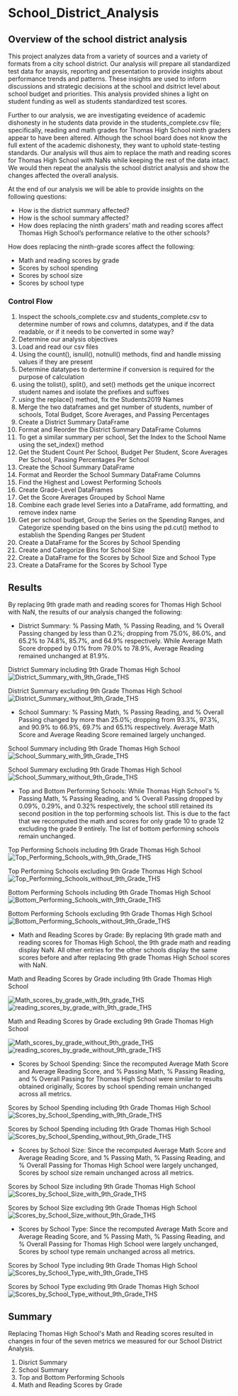 # School_District_Analysis
## Overview of the school district analysis
This project analyzes data from a variety of sources and a variety of formats from a city school district. Our analysis will prepare all standardized test data for anaysis, reporting and presentation to provide insights about performance trends and patterns. These insights are used to inform discussions and strategic decisions at the school and dsitrict level about school budget and priorities. This analysis provided shines a light on student funding as well as students standardized test scores.

Further to our analysis, we are investigating eveidence of academic dishonesty in he students data provide in the students_complete.csv file; specifically, reading and math grades for Thomas High School ninth graders appear to have been altered. Although the school board does not know the full extent of the academic dishonesty, they want to uphold state-testing standards.  Our analysis will thus aim to replace the math and reading scores for Thomas High School with NaNs while keeping the rest of the data intact. We would then repeat the analysis the school district analysis and show the changes affected the overall analysis.

At the end of our analysis we will be able to provide insights on the following questions:
  - How is the district summary affected?
  - How is the school summary affected?
  - How does replacing the ninth graders’ math and reading scores affect Thomas High School’s performance relative to the other schools?

How does replacing the ninth-grade scores affect the following:
  - Math and reading scores by grade
  - Scores by school spending
  - Scores by school size
  - Scores by school type
### Control Flow
1. Inspect the schools_complete.csv and students_complete.csv to determine number of rows and columns, datatypes, and if the data readable, or if it needs to be converted in some way?
2. Determine our analysis objectives
3. Load and read our csv files
4. Using the count(), isnull(), notnull() methods, find and handle missing values if they are present
5. Determine datatypes to dertermine if conversion is required for the purpose of calculation
6. using the tolist(), split(), and set() methods get the unique incorrect student names and isolate the prefixes and suffixes
7. using the replace() method, fix the Students2019 Names
8. Merge the two dataframes and get number of students, number of schools, Total Budget, Score Averages, and Passing Percentages
9. Create a District Summary DataFrame
10. Format and Reorder the District Summary DataFrame Columns
11. To get a similar summary per school, Set the Index to the School Name using the set_index() method
12. Get the Student Count Per School, Budget Per Student, Score Averages Per School, Passing Percentages Per School
13. Create the School Summary DataFrame
14. Format and Reorder the School Summary DataFrame Columns
15. Find the Highest and Lowest Performing Schools
16. Create Grade-Level DataFrames
17. Get the Score Averages Grouped by School Name
18. Combine each grade level Series into a DataFrame, add formatting, and remove index name
19. Get per school budget, Group the Series on the Spending Ranges, and Categorize spending based on the bins using the pd.cut() method to establish the Spending Ranges per Student
20. Create a DataFrame for the Scores by School Spending
21. Create and Categorize Bins for School Size
22. Create a DataFrame for the Scores by School Size and School Type
23. Create a DataFrame for the Scores by School Type

## Results

By replacing 9th grade math and reading scores for Thomas High School with NaN, the results of our analysis changed the following:

- District Summary: % Passing Math, % Passing Reading, and % Overall Passing changed by less than 0.2%; dropping from 75.0%, 86.0%, and 65.2% to 74.8%, 85.7%, and 64.9% respectively. While Average Math Score dropped by 0.1% from 79.0% to 78.9%, Average Reading remained unchanged at 81.9%.

District Summary including 9th Grade Thomas High School
![District_Summary_with_9th_Grade_THS](https://user-images.githubusercontent.com/67847583/118376381-435b3880-b58d-11eb-97fb-79bd3447b21c.png)

District Summary excluding 9th Grade Thomas High School
![District_Summary_without_9th_Grade_THS](https://user-images.githubusercontent.com/67847583/118376389-46eebf80-b58d-11eb-8bb7-534871077132.png)

- School Summary: % Passing Math, % Passing Reading, and % Overall Passing changed by more than 25.0%; dropping from 93.3%, 97.3%, and 90.9% to 66.9%, 69.7% and 65.1% respectively. Average Math Score and Average Reading Score remained largely unchanged.

School Summary including 9th Grade Thomas High School
![School_Summary_with_9th_Grade_THS](https://user-images.githubusercontent.com/67847583/118376717-5838cb80-b58f-11eb-9186-75b75c3047f1.png)

School Summary excluding 9th Grade Thomas High School
![School_Summary_without_9th_Grade_THS](https://user-images.githubusercontent.com/67847583/118376719-5b33bc00-b58f-11eb-81ab-1408307a0b3f.png)

- Top and Bottom Performing Schools: While Thomas High School's % Passing Math, % Passing Reading, and % Overall Passing dropped by 0.09%, 0.29%, and 0.32% respectively, the school still retained its second position in the top performing schools list. This is due to the fact that we recomputed the math and scores for only grade 10 to grade 12 excluding the grade 9 entirely. The list of bottom performing schools remain unchanged.

Top Performing Schools including 9th Grade Thomas High School
![Top_Performing_Schools_with_9th_Grade_THS](https://user-images.githubusercontent.com/67847583/118379364-76a6c300-b59f-11eb-9365-53f748bf130c.png)

Top Performing Schools excluding 9th Grade Thomas High School
![Top_Performing_Schools_without_9th_Grade_THS](https://user-images.githubusercontent.com/67847583/118379368-7c9ca400-b59f-11eb-8cb7-8b5f0a3aed41.png)

Bottom Performing Schools including 9th Grade Thomas High School
![Bottom_Performing_Schools_with_9th_Grade_THS](https://user-images.githubusercontent.com/67847583/118379374-86bea280-b59f-11eb-98ba-dd3ccb955749.png)

Bottom Performing Schools excluding 9th Grade Thomas High School
![Bottom_Performing_Schools_without_9th_Grade_THS](https://user-images.githubusercontent.com/67847583/118379379-8d4d1a00-b59f-11eb-9941-8e923ade8fdf.png)

- Math and Reading Scores by Grade: By replacing 9th grade math and reading scores for Thomas High School, the 9th grade math and reading display NaN. All other entries for the other schools display the same scores before and after replacing 9th grade Thomas High School scores with NaN.

Math and Reading Scores by Grade including 9th Grade Thomas High School

![Math_scores_by_grade_with_9th_grade_THS](https://user-images.githubusercontent.com/67847583/118379610-321c2700-b5a1-11eb-881b-525a88604d2d.png)
![reading_scores_by_grade_with_9th_grade_THS](https://user-images.githubusercontent.com/67847583/118379616-39dbcb80-b5a1-11eb-99da-85b4c58a8669.png)

Math and Reading Scores by Grade excluding 9th Grade Thomas High School

![Math_scores_by_grade_without_9th_grade_THS](https://user-images.githubusercontent.com/67847583/118379639-5972f400-b5a1-11eb-9f22-09782623703a.png)
![reading_scores_by_grade_without_9th_grade_THS](https://user-images.githubusercontent.com/67847583/118379642-5bd54e00-b5a1-11eb-85c6-0ba841018946.png)

- Scores by School Spending: Since the recomputed Average Math Score and Average Reading Score, and % Passing Math, % Passing Reading, and % Overall Passing for Thomas High School were similar to results obtained originally, Scores by school spending remain unchanged across all metrics.

Scores by School Spending including 9th Grade Thomas High School
![Scores_by_School_Spending_with_9th_Grade_THS](https://user-images.githubusercontent.com/67847583/118381160-a957b800-b5ad-11eb-8336-e8f36fc537d9.png)

Scores by School Spending including 9th Grade Thomas High School
![Scores_by_School_Spending_without_9th_Grade_THS](https://user-images.githubusercontent.com/67847583/118381161-afe62f80-b5ad-11eb-938e-044792d6d63e.png)

- Scores by School Size: Since the recomputed Average Math Score and Average Reading Score, and % Passing Math, % Passing Reading, and % Overall Passing for Thomas High School were largely unchanged, Scores by school size remain unchanged across all metrics.

Scores by School Size including 9th Grade Thomas High School
![Scores_by_School_Size_with_9th_Grade_THS](https://user-images.githubusercontent.com/67847583/118381405-33a11b80-b5b0-11eb-881a-d51b43abc08b.png)

Scores by School Size excluding 9th Grade Thomas High School
![Scores_by_School_Size_without_9th_Grade_THS](https://user-images.githubusercontent.com/67847583/118381409-37cd3900-b5b0-11eb-8dd0-3667c15b16b4.png)

- Scores by School Type: Since the recomputed Average Math Score and Average Reading Score, and % Passing Math, % Passing Reading, and % Overall Passing for Thomas High School were largely unchanged, Scores by school type remain unchanged across all metrics.

Scores by School Type including 9th Grade Thomas High School
![Scores_by_School_Type_with_9th_Grade_THS](https://user-images.githubusercontent.com/67847583/118381467-cb066e80-b5b0-11eb-92cf-150876b356cb.png)

Scores by School Type excluding 9th Grade Thomas High School
![Scores_by_School_Type_without_9th_Grade_THS](https://user-images.githubusercontent.com/67847583/118381468-cd68c880-b5b0-11eb-9450-9e83a3202190.png)


## Summary
Replacing Thomas High School's Math and Reading scores resulted in changes in four of the seven metrics we measured for our School District Analysis.
1. Disrict Summary
2. School Summary
3. Top and Bottom Performing Schools
4. Math and Reading Scores by Grade

